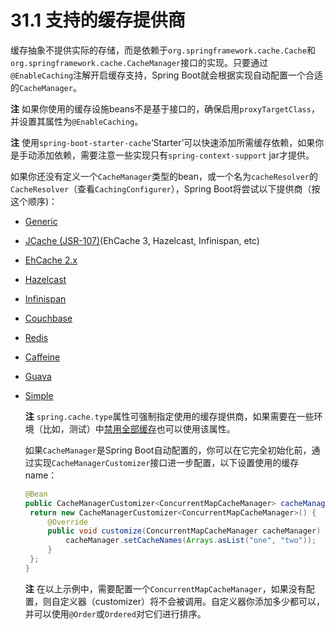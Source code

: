 # 31.1 支持的缓存提供商

缓存抽象不提供实际的存储，而是依赖于`org.springframework.cache.Cache`和`org.springframework.cache.CacheManager`接口的实现。只要通过`@EnableCaching`注解开启缓存支持，Spring Boot就会根据实现自动配置一个合适的`CacheManager`。

**注** 如果你使用的缓存设施beans不是基于接口的，确保启用`proxyTargetClass`，并设置其属性为`@EnableCaching`。

**注** 使用`spring-boot-starter-cache`‘Starter’可以快速添加所需缓存依赖，如果你是手动添加依赖，需要注意一些实现只有`spring-context-support` jar才提供。

如果你还没有定义一个`CacheManager`类型的bean，或一个名为`cacheResolver`的`CacheResolver`（查看`CachingConfigurer`），Spring Boot将尝试以下提供商（按这个顺序\)：

* [Generic](http://docs.spring.io/spring-boot/docs/1.4.1.RELEASE/reference/htmlsingle/#boot-features-caching-provider-generic)
* [JCache \(JSR-107\)](http://docs.spring.io/spring-boot/docs/1.4.1.RELEASE/reference/htmlsingle/#boot-features-caching-provider-jcache)\(EhCache 3, Hazelcast, Infinispan, etc\)
* [EhCache 2.x](http://docs.spring.io/spring-boot/docs/1.4.1.RELEASE/reference/htmlsingle/#boot-features-caching-provider-ehcache2)
* [Hazelcast](http://docs.spring.io/spring-boot/docs/1.4.1.RELEASE/reference/htmlsingle/#boot-features-caching-provider-hazelcast)
* [Infinispan](http://docs.spring.io/spring-boot/docs/1.4.1.RELEASE/reference/htmlsingle/#boot-features-caching-provider-infinispan)
* [Couchbase](http://docs.spring.io/spring-boot/docs/1.4.1.RELEASE/reference/htmlsingle/#boot-features-caching-provider-couchbase)
* [Redis](http://docs.spring.io/spring-boot/docs/1.4.1.RELEASE/reference/htmlsingle/#boot-features-caching-provider-redis)
* [Caffeine](http://docs.spring.io/spring-boot/docs/1.4.1.RELEASE/reference/htmlsingle/#boot-features-caching-provider-caffeine)
* [Guava](http://docs.spring.io/spring-boot/docs/1.4.1.RELEASE/reference/htmlsingle/#boot-features-caching-provider-guava)
* [Simple](http://docs.spring.io/spring-boot/docs/1.4.1.RELEASE/reference/htmlsingle/#boot-features-caching-provider-simple)

  **注** `spring.cache.type`属性可强制指定使用的缓存提供商，如果需要在一些环境（比如，测试）中[禁用全部缓存](http://docs.spring.io/spring-boot/docs/1.4.1.RELEASE/reference/htmlsingle/#boot-features-caching-provider-none)也可以使用该属性。

  如果`CacheManager`是Spring Boot自动配置的，你可以在它完全初始化前，通过实现`CacheManagerCustomizer`接口进一步配置，以下设置使用的缓存name：

  ```java
  @Bean
  public CacheManagerCustomizer<ConcurrentMapCacheManager> cacheManagerCustomizer() {
   return new CacheManagerCustomizer<ConcurrentMapCacheManager>() {
       @Override
       public void customize(ConcurrentMapCacheManager cacheManager) {
           cacheManager.setCacheNames(Arrays.asList("one", "two"));
       }
   };
  }
  ```

  **注** 在以上示例中，需要配置一个`ConcurrentMapCacheManager`，如果没有配置，则自定义器（customizer）将不会被调用。自定义器你添加多少都可以，并可以使用`@Order`或`Ordered`对它们进行排序。

